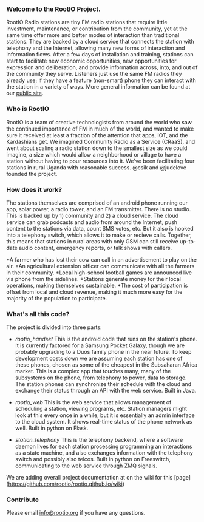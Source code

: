 ### Welcome to the RootIO Project.
RootIO Radio stations are tiny FM radio stations that require little investment, maintenance, or contribution from the community, yet at the same time offer more and better modes of interaction than traditional stations. They are backed by a cloud service that connects the station with telephony and the Internet, allowing many new forms of interaction and information flows. After a few days of installation and training, stations can start to facilitate new economic opportunities, new opportunities for expression and deliberation, and provide information across, into, and out of the community they serve. Listeners just use the same FM radios they already use; if they have a feature (non-smart) phone they can interact with the station in a variety of ways. More general information can be found at our [public site](http://rootio.org).

### Who is RootIO
RootIO is a team of creative technologists from around the world who saw the continued importance of FM in much of the world, and wanted to make sure it received at least a fraction of the attention that apps, IOT, and the Kardashians get. We imagined Community Radio as a Service (CRaaS), and went about scaling a radio station down to the smallest size as we could imagine, a size which would allow a neighborhood or village to have a station without having to pour resources into it. We've been facilitating four stations in rural Uganda with reasonable success. @csik and @judelove founded the project.

### How does it work?
The stations themselves are comprised of an android phone running our app, solar power, a radio tower, and an FM transmitter. There is no studio. This is backed up by 1) community and 2) a cloud service. The cloud service can grab podcasts and audio from around the Internet, push content to the stations via data, count SMS votes, etc. But it also is hooked into a telephony switch, which allows it to make or recieve calls. Together, this means that stations in rural areas with only GSM can still receive up-to-date audio content, emergency reports, or talk shows with callers.

*A farmer who has lost their cow can call in an advertisement to play on the air.
*An agricultural extension officer can communicate with all the farmers in their community.
*Local high-school football games are announced live via phone from the sidelines.
*Stations generate money for their local operations, making themselves sustainable.
*The cost of participation is offset from local and cloud revenue, making it much more easy for the majority of the population to participate.

### What's all this code?
The project is divided into three parts:
+ _rootio_handset_ 
This is the android code that runs on the station's phone. It is currently factored for a Samsung Pocket Galaxy, though we are probably upgrading to a Duos family phone in the near future. To keep development costs down we are assuming each station has one of these phones, chosen as some of the cheapest in the Subsaharan Africa market. This is a complex app that touches many, many of the subsystems on the phone, from telephony to power, data to storage. The station phones can synchronize their schedule with the cloud and exchange their status through an API with the web service. Built in Java.
 
+ _rootio_web_
This is the web service that allows management of scheduling a station, viewing programs, etc. Station managers might look at this every once in a while, but it is essentially an admin interface to the cloud system. It shows real-time status of the phone network as well. Built in python on Flask.

+ _station_telephony_
This is the telephony backend, where a software daemon lives for each station processing programming an interactions as a state machine, and also exchanges information with the telephony switch and possibly also telcos. Built in python on Freeswitch, communicating to the web service through ZMQ signals.

We are adding overall project documentation at on the wiki for this [page] (https://github.com/rootio/rootio.github.io/wiki)

### Contribute
Please email info@rootio.org if you have any questions.

